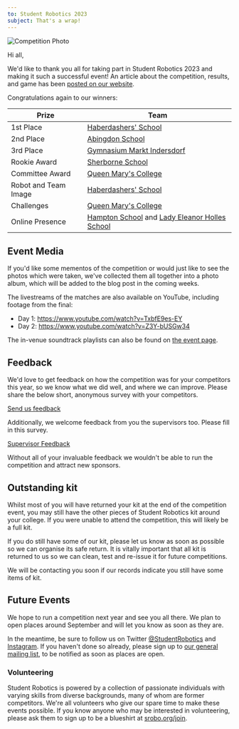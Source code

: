 ```yaml
---
to: Student Robotics 2023
subject: That's a wrap!
---
```


![Competition Photo]()

Hi all,

We'd like to thank you all for taking part in Student Robotics 2023 and making it such a successful event! An article about the competition, results, and game has been [posted on our website]().

Congratulations again to our winners:

|        Prize          |            Team
|-----------------------|-----------------------------------------------
| 1st Place             | [Haberdashers' School](https://www.habsboys.org.uk/)
| 2nd Place             | [Abingdon School](https://www.abingdon.org.uk/)
| 3rd Place             | [Gymnasium Markt Indersdorf](https://gym-indersdorf.de/)
| Rookie Award          | [Sherborne School](https://www.sherborne.org/)
| Committee Award       | [Queen Mary's College](https://www.qmc.ac.uk/)
| Robot and Team Image  | [Haberdashers' School](https://www.habsboys.org.uk/)
| Challenges            | [Queen Mary's College](https://www.qmc.ac.uk/)
| Online Presence       | [Hampton School](https://hamptonschool.org.uk/) and [Lady Eleanor Holles School](https://www.lehs.org.uk/)

## Event Media

If you'd like some mementos of the competition or would just like to see the photos which were taken, we've collected them all together into a photo album, which will be added to the blog post in the coming weeks.

The livestreams of the matches are also available on YouTube, including footage from the final:

- Day 1: https://www.youtube.com/watch?v=TxbfE9es-EY
- Day 2: https://www.youtube.com/watch?v=Z3Y-bUSGw34

The in-venue soundtrack playlists can also be found on [the event page](https://studentrobotics.org/events/sr2023/competition/#soundtrack).

## Feedback

We'd love to get feedback on how the competition was for your competitors this year, so we know what we did well, and where we can improve. Please share the below short, anonymous survey with your competitors.

[Send us feedback](https://docs.google.com/forms/d/e/1FAIpQLScHuBLMCfTo9Yse8mYQMxCZxk6DSf5fa3aH98aGc4hbt980EA/viewform)

Additionally, we welcome feedback from you the supervisors too. Please fill in this survey.

[Supervisor Feedback](https://docs.google.com/forms/d/e/1FAIpQLSeiYyuAuEurcpENqskL78D84a6R-jH3N8D5Q_2nTYfYE_QtIQ/viewform)

Without all of your invaluable feedback we wouldn't be able to run the competition and attract new sponsors.

## Outstanding kit

Whilst most of you will have returned your kit at the end of the competition event, you may still have the other pieces of Student Robotics kit around your college. If you were unable to attend the competition, this will likely be a full kit.

If you do still have some of our kit, please let us know as soon as possible so we can organise its safe return. It is vitally important that all kit is returned to us so we can clean, test and re-issue it for future competitions.

We will be contacting you soon if our records indicate you still have some items of kit.

## Future Events

We hope to run a competition next year and see you all there. We plan to open places around September and will let you know as soon as they are.

In the meantime, be sure to follow us on Twitter [@StudentRobotics](https://twitter.com/studentrobotics) and [Instagram](https://www.instagram.com/student_robotics). If you haven't done so already, please sign up to [our general mailing list](https://studentrobotics.org/compete/), to be notified as soon as places are open.

### Volunteering

Student Robotics is powered by a collection of passionate individuals with varying skills from diverse backgrounds, many of whom are former competitors. We're all volunteers who give our spare time to make these events possible. If you know anyone who may be interested in volunteering, please ask them to sign up to be a blueshirt at [srobo.org/join](https://srobo.org/join).

